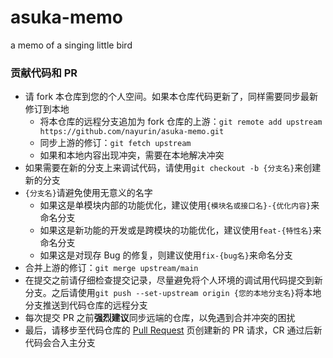 # asuka-memo
a memo of a singing little bird

### 贡献代码和 PR
- 请 fork 本仓库到您的个人空间。如果本仓库代码更新了，同样需要同步最新修订到本地
  * 将本仓库的远程分支追加为 fork 仓库的上游：```git remote add upstream https://github.com/nayurin/asuka-memo.git```
  * 同步上游的修订：```git fetch upstream```
  * 如果和本地内容出现冲突，需要在本地解决冲突
- 如果需要在新的分支上来调试代码，请使用```git checkout -b {分支名}```来创建新的分支
- ```{分支名}```请避免使用无意义的名字
  * 如果这是单模块内部的功能优化，建议使用```{模块名或接口名}-{优化内容}```来命名分支
  * 如果这是新功能的开发或是跨模块的功能优化，建议使用```feat-{特性名}```来命名分支
  * 如果这是对现存 Bug 的修复，则建议使用```fix-{bug名}```来命名分支
- 合并上游的修订：```git merge upstream/main```
- 在提交之前请仔细检查提交记录，尽量避免将个人环境的调试用代码提交到新分支。之后请使用```git push --set-upstream origin {您的本地分支名}```将本地分支推送到代码仓库的远程分支
- 每次提交 PR 之前**强烈建议**同步远端的仓库，以免遇到合并冲突的困扰
- 最后，请移步至代码仓库的 [Pull Request](https://github.com/nayurin/asuka-memo/pulls) 页创建新的 PR 请求，CR 通过后新代码会合入主分支
